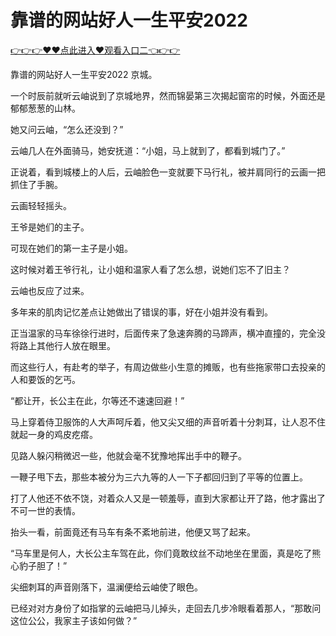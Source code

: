 # 靠谱的网站好人一生平安2022

 <a href="http://www.baidu.com/link?url=XaDzi4lrlBsIf7hc43pQAeEvE68KnODCy8r9yapmf0G&wd=&eqid=c54cd89e006c3be70000000466c61f85">👉👉👉♥♥点此进入♥观看入口二👈👉👉</a>

靠谱的网站好人一生平安2022
京城。

一个时辰前就听云岫说到了京城地界，然而锦晏第三次揭起窗帘的时候，外面还是郁郁葱葱的山林。

她又问云岫，“怎么还没到？”

云岫几人在外面骑马，她安抚道：“小姐，马上就到了，都看到城门了。”

正说着，看到城楼上的人后，云岫脸色一变就要下马行礼，被并肩同行的云画一把抓住了手腕。

云画轻轻摇头。

王爷是她们的主子。

可现在她们的第一主子是小姐。

这时候对着王爷行礼，让小姐和温家人看了怎么想，说她们忘不了旧主？

云岫也反应了过来。

多年来的肌肉记忆差点让她做出了错误的事，好在小姐并没有看到。

正当温家的马车徐徐行进时，后面传来了急速奔腾的马蹄声，横冲直撞的，完全没将路上其他行人放在眼里。

而这些行人，有赴考的举子，有周边做些小生意的摊贩，也有些拖家带口去投亲的人和要饭的乞丐。

“都让开，长公主在此，尔等还不速速回避！”

马上穿着侍卫服饰的人大声呵斥着，他又尖又细的声音听着十分刺耳，让人忍不住就起一身的鸡皮疙瘩。

见路人躲闪稍微迟一些，他就会毫不犹豫地挥出手中的鞭子。

一鞭子甩下去，那些本被分为三六九等的人一下子都回归到了平等的位置上。

打了人他还不依不饶，对着众人又是一顿羞辱，直到大家都让开了路，他才露出了不可一世的表情。

抬头一看，前面竟还有马车有条不紊地前进，他便又骂了起来。

“马车里是何人，大长公主车驾在此，你们竟敢纹丝不动地坐在里面，真是吃了熊心豹子胆了！”

尖细刺耳的声音刚落下，温澜便给云岫使了眼色。

已经对对方身份了如指掌的云岫把马儿掉头，走回去几步冷眼看着那人，“那敢问这位公公，我家主子该如何做？”
